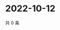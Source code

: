 # 2022-10-12

共 0 条

<!-- BEGIN WEIBO -->
<!-- 最后更新时间 Wed Oct 12 2022 15:26:40 GMT+0800 (China Standard Time) -->

<!-- END WEIBO -->
